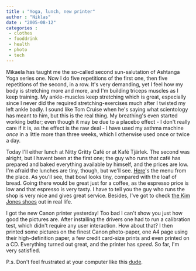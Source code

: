 ```yaml
---
title : "Yoga, lunch, new printer"
author : "Niklas"
date : "2005-08-12"
categories : 
 - clothes
 - fooddrink
 - health
 - photo
 - tech
---
```


Mikaela has taught me the so-called second sun-salutation of Ashtanga Yoga series one. Now I do five repetitions of the first one, then five repetitions of the second, in a row. It's very demanding, yet I feel how my body is stretching more and more, and I'm building triceps muscles as I keep training. My ankle-muscles keep stretching which is great, especially since I never did the required stretching-exercises much after I twisted my left ankle badly. I sound like Tom Cruise when he's saying what scientology has meant to him, but this is the real thing. My breathing's even started working better; even though it may be due to a placebo effect - I don't really care if it is, as the effect is the raw deal - I have used my asthma machine _once_ in a little more than three weeks, which I otherwise used once or twice a day.

Today I'll either lunch at Nitty Gritty Café or at Kafé Tjärlek. The second was alright, but I havent been at the first one; the guy who runs that café has prepared and baked everything available by himself, and the prices are low. I'm afraid the lunches are tiny, though, but we'll see. [Here](http://www.nittygritty.se/shop/default.aspx?menu=66&site=232)'s the menu from the place. As you'll see, that bowl looks tiny, compared with the loaf of bread. Going there would be great just for a coffee, as the espresso price is low and that espresso is very tasty. I have to tell you the guy who runs the shop is very nice and gives great service. Besides, I've got to check [the Kim Jones shoes](http://www.nittygritty.se/kimjones.jpg) out in real life.

I got the new Canon printer yesterday! Too bad I can't show you just how good the pictures are. After installing the drivers one had to run a calibration test, which didn't require any user interaction. How about that? I then printed some pictures on the finest Canon photo-paper, one A4 page using their high-definition paper, a few credit card-size prints and even printed on a CD. Everything turned out great, and the printer has _speed_. So far, I'm very satisfied.

P.s. Don't feel frustrated at your computer like this [dude](http://files.z9.ru/lj/20050712/klaves.gif).
